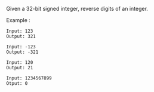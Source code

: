 Given a 32-bit signed integer, reverse digits of an integer.

Example :
```
Input: 123
Output: 321

Input: -123
Output: -321

Input: 120
Output: 21

Input: 1234567899
Otput: 0
```